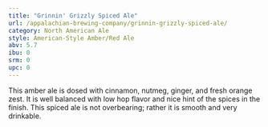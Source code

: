 ```yaml
---
title: "Grinnin' Grizzly Spiced Ale"
url: /appalachian-brewing-company/grinnin-grizzly-spiced-ale/
category: North American Ale
style: American-Style Amber/Red Ale
abv: 5.7
ibu: 0
srm: 0
upc: 0
---
```

This amber ale is dosed with cinnamon, nutmeg, ginger, and fresh orange zest. It is well balanced with low hop flavor and nice hint of the spices in the finish. This spiced ale is not overbearing; rather it is smooth and very drinkable.
